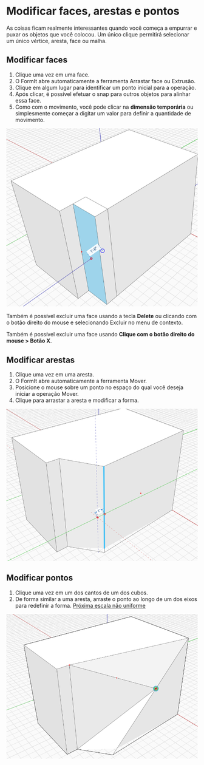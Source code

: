 # Modificar faces, arestas e pontos

As coisas ficam realmente interessantes quando você começa a empurrar e puxar os objetos que você colocou. Um único clique permitirá selecionar um único vértice, aresta, face ou malha.

## Modificar faces

1. Clique uma vez em uma face.
2. O FormIt abre automaticamente a ferramenta Arrastar face ou Extrusão.
3. Clique em algum lugar para identificar um ponto inicial para a operação.
4. Após clicar, é possível efetuar o snap para outros objetos para alinhar essa face.
5. Como com o movimento, você pode clicar na **dimensão temporária** ou simplesmente começar a digitar um valor para definir a quantidade de movimento.

![](../.gitbook/assets/modify.png)

Também é possível excluir uma face usando a tecla **Delete** ou clicando com o botão direito do mouse e selecionando Excluir no menu de contexto.

Também é possível excluir uma face usando **Clique com o botão direito do mouse > Botão X**.

## Modificar arestas

1. Clique uma vez em uma aresta.
2. O FormIt abre automaticamente a ferramenta Mover.
3. Posicione o mouse sobre um ponto no espaço do qual você deseja iniciar a operação Mover.
4. Clique para arrastar a aresta e modificar a forma.

![](../.gitbook/assets/modify2.png)

## Modificar pontos

1. Clique uma vez em um dos cantos de um dos cubos.
2. De forma similar a uma aresta, arraste o ponto ao longo de um dos eixos para redefinir a forma. [Próxima escala não uniforme](non-uniform-scale.md)

![](<../.gitbook/assets/modify3 (1) (1).png>)
